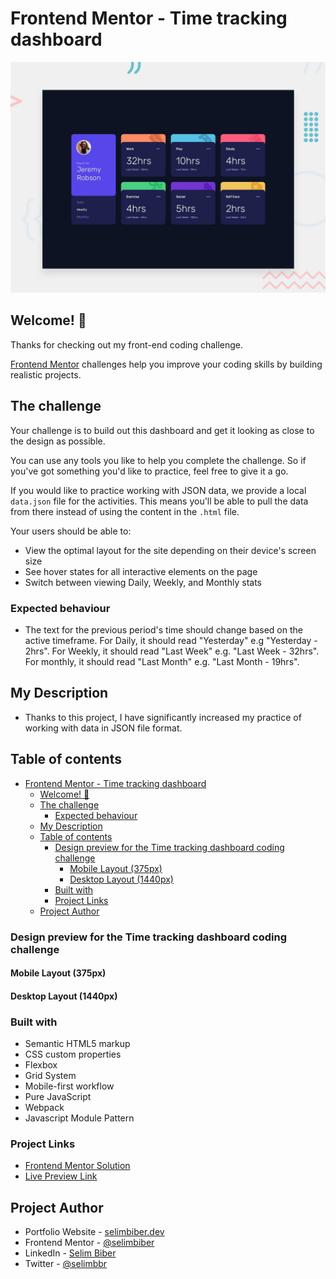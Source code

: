 # Frontend Mentor - Time tracking dashboard

![Design preview for the Time tracking dashboard coding challenge](./design/desktop-preview.jpg)

## Welcome! 👋

Thanks for checking out my front-end coding challenge.

[Frontend Mentor](https://www.frontendmentor.io) challenges help you improve your coding skills by building realistic projects.

## The challenge

Your challenge is to build out this dashboard and get it looking as close to the design as possible.

You can use any tools you like to help you complete the challenge. So if you've got something you'd like to practice, feel free to give it a go.

If you would like to practice working with JSON data, we provide a local `data.json` file for the activities. This means you'll be able to pull the data from there instead of using the content in the `.html` file.

Your users should be able to:

- View the optimal layout for the site depending on their device's screen size
- See hover states for all interactive elements on the page
- Switch between viewing Daily, Weekly, and Monthly stats

### Expected behaviour

- The text for the previous period's time should change based on the active timeframe. For Daily, it should read "Yesterday" e.g "Yesterday - 2hrs". For Weekly, it should read "Last Week" e.g. "Last Week - 32hrs". For monthly, it should read "Last Month" e.g. "Last Month - 19hrs".

## My Description

- Thanks to this project, I have significantly increased my practice of working with data in JSON file format.

## Table of contents
- [Frontend Mentor - Time tracking dashboard](#frontend-mentor---time-tracking-dashboard)
  - [Welcome! 👋](#welcome-)
  - [The challenge](#the-challenge)
    - [Expected behaviour](#expected-behaviour)
  - [My Description](#my-description)
  - [Table of contents](#table-of-contents)
    - [Design preview for the Time tracking dashboard coding challenge](#design-preview-for-the-time-tracking-dashboard-coding-challenge)
      - [Mobile Layout (375px)](#mobile-layout-375px)
      - [Desktop Layout (1440px)](#desktop-layout-1440px)
    - [Built with](#built-with)
    - [Project Links](#project-links)
  - [Project Author](#project-author)

### Design preview for the Time tracking dashboard coding challenge

#### Mobile Layout (375px)

#### Desktop Layout (1440px)

### Built with

- Semantic HTML5 markup
- CSS custom properties
- Flexbox
- Grid System
- Mobile-first workflow
- Pure JavaScript
- Webpack
- Javascript Module Pattern

### Project Links

- [Frontend Mentor Solution]()
- [Live Preview Link](https://htmlpreview.github.io/?https://github.com/selimbiber/Pure-JavaScript-Projects/blob/main/TimeTrackingDashboard/dist/index.html)

## Project Author

- Portfolio Website - [selimbiber.dev](https://www.selimbiber.dev)
- Frontend Mentor - [@selimbiber](https://www.frontendmentor.io/profile/selimbiber)
- LinkedIn - [Selim Biber](https://linkedin.com/in/selim-biber-406550214)
- Twitter - [@selimbbr](https://www.twitter.com/selimbbr)